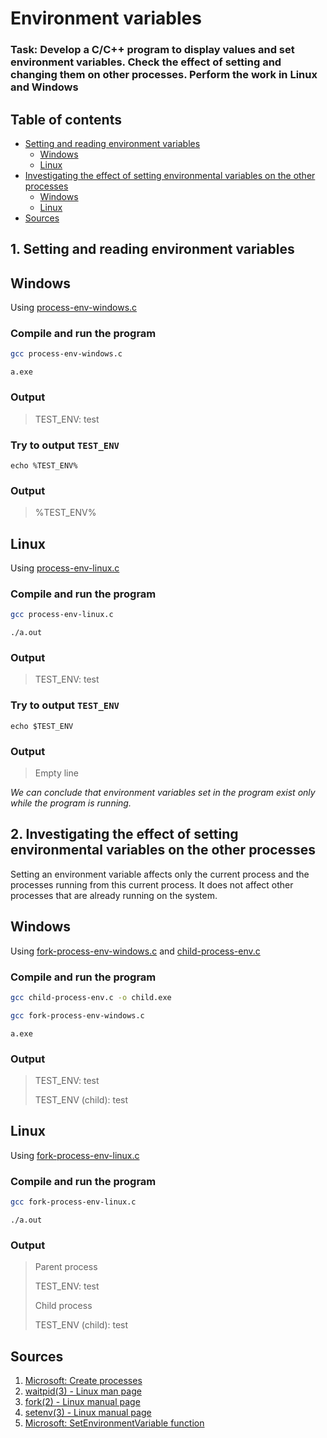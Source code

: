# Environment variables

### Task: Develop a C/C++ program to display values and set environment variables. Check the effect of setting and changing them on other processes. Perform the work in Linux and Windows

## Table of contents

- [Setting and reading environment variables](#setting-and-reading-environment-variables)
  - [Windows](#windows)
  - [Linux](#linux)
- [Investigating the effect of setting environmental variables on the other processes](#investigating-the-effect-of-setting-environmental-variables-on-the-other-processes)
  - [Windows](#windows-1)
  - [Linux](#linux-1)
- [Sources](#sources)

## 1. Setting and reading environment variables

## Windows

Using [process-env-windows.c](./src/windows/process-env-windows.c)

### Compile and run the program

```sh
gcc process-env-windows.c
```

```
a.exe
```

### Output

> TEST_ENV: test

### Try to output `TEST_ENV`

```
echo %TEST_ENV%
```

### Output

> %TEST_ENV%

## Linux

Using [process-env-linux.c](./src/linux/process-env-linux.c)

### Compile and run the program

```sh
gcc process-env-linux.c
```

```
./a.out
```

### Output

> TEST_ENV: test

### Try to output `TEST_ENV`

```
echo $TEST_ENV
```

### Output

> Empty line

_We can conclude that environment variables set in the program exist only while the program is running._

## 2. Investigating the effect of setting environmental variables on the other processes

Setting an environment variable affects only the current process and the processes running from this current process. It does not affect other processes that are already running on the system.

## Windows

Using [fork-process-env-windows.c](./src/windows/fork-process-env-windows.c) and [child-process-env.c](./src/windows/child-process-env.c)

### Compile and run the program

```sh
gcc child-process-env.c -o child.exe
```

```sh
gcc fork-process-env-windows.c
```

```
a.exe
```

### Output

> TEST_ENV: test
>
> TEST_ENV (child): test

## Linux

Using [fork-process-env-linux.c](./src/linux/fork-process-env-linux.c)

### Compile and run the program

```sh
gcc fork-process-env-linux.c
```

```
./a.out
```

### Output

> Parent process
>
> TEST_ENV: test
>
> Child process
>
> TEST_ENV (child): test

## Sources

1. [Microsoft: Create processes](https://learn.microsoft.com/en-us/windows/win32/procthread/creating-processes)
2. [waitpid(3) - Linux man page](https://linux.die.net/man/2/waitpid)
3. [fork(2) - Linux manual page](https://man7.org/linux/man-pages/man2/fork.2.html)
4. [setenv(3) - Linux manual page](https://man7.org/linux/man-pages/man3/setenv.3.html)
5. [Microsoft: SetEnvironmentVariable function](https://learn.microsoft.com/en-us/windows/win32/api/winbase/nf-winbase-setenvironmentvariable)
